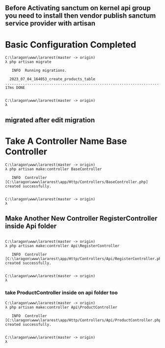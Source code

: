 ## Before Activating sanctum on kernel api group you need to install then vendor publish sanctum service provider with artisan

# Basic Configuration Completed

```
C:\laragon\www\lararest(master -> origin)
λ php artisan migrate

   INFO  Running migrations.

  2023_07_04_164053_create_products_table ................................................................................................ 17ms DONE


C:\laragon\www\lararest(master -> origin)
λ
```
## migrated after edit migration

# Take A Controller Name Base Controller

```
C:\laragon\www\lararest(master -> origin)
λ php artisan make:controller BaseController

   INFO  Controller [C:\laragon\www\lararest\app/Http/Controllers/BaseController.php] created successfully.


C:\laragon\www\lararest(master -> origin)
λ
```

## Make Another New Controller RegisterController inside Api folder
```

C:\laragon\www\lararest(master -> origin)
λ php artisan make:controller Api\RegisterController

   INFO  Controller [C:\laragon\www\lararest\app/Http/Controllers/Api/RegisterController.php] created successfully.


C:\laragon\www\lararest(master -> origin)
λ

```
### take ProductController inside on api folder too
```
C:\laragon\www\lararest(master -> origin)
λ php artisan make:controller Api\ProductController

   INFO  Controller [C:\laragon\www\lararest\app/Http/Controllers/Api/ProductController.php] created successfully.


C:\laragon\www\lararest(master -> origin)
λ

```